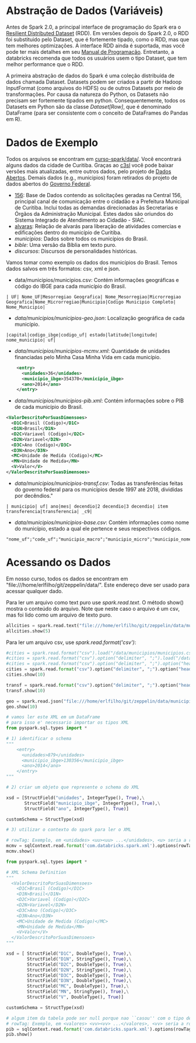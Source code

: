 # Abstração de Dados (Variáveis)

Antes de Spark 2.0, a principal interface de programação do Spark era o [Resilient Distributed Dataset](https://spark.apache.org/docs/latest/rdd-programming-guide.html) (RDD). Em versões depois do Spark 2.0, o RDD foi substituido pelo Dataset, que é fortemente tipado, como o RDD, mas que tem melhores optimizações. A interface RDD ainda é suportada, mas você pode ter mais detalhes em seu [Manual de Programação](https://spark.apache.org/docs/latest/rdd-programming-guide.html). Entretanto, a databricks recomenda que todos os usuários usem o tipo Dataset, que tem melhor performance que o RDD.

A primeira abstração de dados do Spark é uma coleção distribuída de dados chamada Dataset. Datasets podem ser criados a partir de  Hadoop InputFormat (como arquivos do HDFS) ou de outros Datasets por meio de transformações. Por causa da natureza do Python, os Datasets não precisam ser fortemente tipados em python. Consequentemente, todos os Datasets em Python são da classe *Dataset[Row]*, que é denominado DataFrame (para ser consistente com o conceito de DataFrames do Pandas em R).

# Dados de Exemplo

Todos os arquivos se encontram em [curso-spark/data/](../../data/). Você encontrará alguns dados da cidade de Curitiba. Graças ao [c3sl](http://c3sl.ufpr.br) você pode baixar versões mais atualizadas, entre outros dados, pelo projeto de [Dados Abertos](http://dadosabertos.c3sl.ufpr.br/). Demais dados (e.g., municipios) foram retirados do projeto de dados abertos do [Governo Federal](http://dados.gov.br/).

- [156](http://dadosabertos.c3sl.ufpr.br/curitiba/156/): Base de Dados contendo as solicitações geradas na Central 156, principal canal de comunicação entre o cidadão e a Prefeitura Municipal de Curitiba. Inclui todas as demandas direcionadas às Secretarias e Órgãos da Administração Municipal. Estes dados são oriundos do  Sistema Integrado de Atendimento ao Cidadão - SIAC.
- [alvaras](http://dadosabertos.c3sl.ufpr.br/curitiba/BaseAlvaras/): Relação de alvarás para liberação de atividades comercias e edificações dentro do município de Curitiba.
- *municipios*: Dados sobre todos os municípios do Brasil.
- *bible*: Uma versão da Bíblia em texto puro.
- *discursos*: Discursos de personalidades históricas.

Vamos tomar como exemplo os dados dos municípios do Brasil. Temos dados salvos em três formatos: csv, xml e json.

- data/municipios/municipios.csv: Contém informações geográficas e código do IBGE para cada município do Brasil.

```csv
| UF| Nome_UF|Mesorregiao Geografica| Nome_Mesorregiao|Microrregiao Geografica|Nome_Microrregiao|Municipio|Codigo Municipio Completo| Nome_Municipio|
```

- *data/municipios/municipios-geo.json*: Localização geográfica de cada município.

```csv
|capital|codigo_ibge|codigo_uf| estado|latitude|longitude| nome_municipio| uf|
```
- *data/municipios/municipios-mcmv.xml*: Quantidade de unidades financiadas pelo Minha Casa Minha Vida em cada município.

```xml
    <entry>
      <unidades>36</unidades>
      <municipio_ibge>354370</municipio_ibge>
      <ano>2014</ano>
    </entry>
```

- *data/municipios/municipios-pib.xml*: Contém informações sobre o PIB de cada município do Brasil.

```xml
<ValorDescritoPorSuasDimensoes>
  <D1C>Brasil (Codigo)</D1C>
  <D1N>Brasil</D1N>
  <D2C>Variavel (Codigo)</D2C>
  <D2N>Variavel</D2N>
  <D3C>Ano (Codigo)</D3C>
  <D3N>Ano</D3N>
  <MC>Unidade de Medida (Codigo)</MC>
  <MN>Unidade de Medida</MN>
  <V>Valor</V>
</ValorDescritoPorSuasDimensoes>
```

- *data/municipios/municipios-transf.csv*: Todas as transferências feitas do governo federal para os municípios desde 1997 até 2018, dividídas por decêndios."

```csv
| municipio| uf| ano|mes| decendio|2 decendio|3 decendio| item transferencia|transferencia| _c9|
```

- *data/municipios/municipios-base.csv*: Contém informações como nome do município, estado a qual ele pertence e seus respectivos códigos.

```csv
"nome_uf";"code_uf";"municipio_macro";"municipio_micro";"municipio_nome"
```

# Acessando os Dados


Em nosso curso, todos os dados se encontram em "file:///home/erlfilho/git/zeppelin/data/". Este endereço deve ser usado para acessar qualquer dado.


Para ler um arquivo como text puro use *spark.read.text*. O método show() mostra o conteúdo do arquivo. Note que neste caso o arquivo é um csv, mas foi lido como um arquivo de texto puro.

```python
allcities = spark.read.text("file:///home/erlfilho/git/zeppelin/data/municipios/municipios.csv")
allcities.show(5)
```

Para ler um arquivo csv, use *spark.read.format('csv')*:

```python
#cities = spark.read.format("csv").load("/data/municipios/municipios.csv")
#cities = spark.read.format("csv").option("delimiter", ";").load("/data/municipios/municipios.csv")
#cities = spark.read.format("csv").option("delimiter", ";").option("header", "true").load("/data/municipios/municipios.csv")
cities = spark.read.format("csv").option("delimiter", ";").option("header", "true").option("encoding", "ascii").load("file:///home/erlfilho/git/zeppelin/data/municipios/municipios.csv")
cities.show(10)
```

```python
transf = spark.read.format("csv").option("delimiter", ";").option("header", "true").option("encoding", "ascii").load("file:///home/erlfilho/git/zeppelin/data/municipios/municipios-transf.csv")
transf.show(10)
```

```python
geo = spark.read.json("file:///home/erlfilho/git/zeppelin/data/municipios/municipios-geo.json",  multiLine=True)
geo.show(10)

```

```python
# vamos ler este XML em um DataFrame
# para isso e' necessario importar os tipos XML
from pyspark.sql.types import *

# 1) identificar o schema
"""
    <entry>
      <unidades>879</unidades>
      <municipio_ibge>130356</municipio_ibge>
      <ano>2014</ano>
    </entry>
"""

# 2) criar um objeto que represente o schema do XML

xsd = [StructField("unidades", IntegerType(), True),\
       StructField("municipio_ibge", IntegerType(), True),\
       StructField("ano", IntegerType(), True)]

customSchema = StructType(xsd)

# 3) utilizar o contexto do spark para ler o XML

# rowTag: Exemplo, em <unidades> <uu><uu> ...</unidades>, <u> seria a rowTag
mcmv = sqlContext.read.format('com.databricks.spark.xml').options(rowTag='entry').load('file:///home/erlfilho/git/zeppelin/data/municipios/municipios-mcmv.xml', schema = customSchema)
mcmv.show()
```

```python
from pyspark.sql.types import *

# XML Schema Definition
"""
  <ValorDescritoPorSuasDimensoes>
    <D1C>Brasil (Codigo)</D1C>
    <D1N>Brasil</D1N>
    <D2C>Variavel (Codigo)</D2C>
    <D2N>Variavel</D2N>
    <D3C>Ano (Codigo)</D3C>
    <D3N>Ano</D3N>
    <MC>Unidade de Medida (Codigo)</MC>
    <MN>Unidade de Medida</MN>
    <V>Valor</V>
  </ValorDescritoPorSuasDimensoes>
"""

xsd = [ StructField("D1C", DoubleType(), True),\
        StructField("D1N", StringType(), True),\
        StructField("D2C", DoubleType(), True),\
        StructField("D2N", StringType(), True),\
        StructField("D3C", DoubleType(), True),\
        StructField("D3N", DoubleType(), True),\
        StructField("MC", DoubleType(), True),\
        StructField("MN", StringType(), True),\
        StructField("V", DoubleType(), True)]

customSchema = StructType(xsd)

# algum item da tabela pode ser null porque nao ``casou'' com o tipo definido no schema
# rowTag: Exemplo, em <valores> <vv><vv> ...</valores>, <vv> seria a rowTag
pib = sqlContext.read.format('com.databricks.spark.xml').options(rowTag='ValorDescritoPorSuasDimensoes').load('file:///home/erlfilho/git/zeppelin/data/municipios/municipios-pib.xml', schema = customSchema)
pib.show()
```
